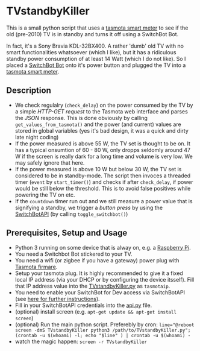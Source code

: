 # TVstandbyKiller
This is a small python script that uses a [tasmota smart meter]([https://tasmota.github.io/docs/]) to see if the old (pre-2010) TV is in standby and turns it off using a SwitchBot Bot.

In fact, it's a Sony Bravia KDL-32BX400. A rather 'dumb' old TV with no smart functionalities whatsoever (which I like), but it has a ridiculous standby power consumption of at least 14 Watt (which I do not like). So I placed a [SwitchBot Bot](https://www.pocketpc.ch/magazin/testberichte/smart-home/review-switchbot-bot-und-remote-im-black-friday-test-81179/) onto it's power button and plugged the TV into a [tasmota smart meter](https://www.pocketpc.ch/magazin/testberichte/smart-home/review-refoss-smarte-wlan-steckdosenadapter-mit-tasmota-firmware-im-test-91562/).
## Description
- We check regulalry (`check_delay`) on the power consumed by the TV by a simple _HTTP-GET request_ to the Tasmota web interface and parses the _JSON_ response. This is done obviously by calling `get_values_from_tasmota()` and the power (and current) values are stored in global variables (yes it's bad design, it was a quick and dirty late night coding)
- If the power measured is above 55 W, the TV set is thought to be on. It has a typical onsumtion of 60 - 80 W, only dropps seldomly around 47 W if the screen is really dark for a long time and volume is very low. We may safely ignore that here.
- If the power measured is above 10 W but below 30 W, the TV set is considered to be in standby-mode. The script then invoces a threaded timer (`event` by `start_timer()`) and checks if after `check_delay`, if power would be still below the threshold. This is to avoid false positives while powering the TV on etc.
- If the `countdown` timer run out and we still measure a power value that is signifying a standby, we trigger a _button press_ by using the [SwitchBotAPI](https://github.com/OpenWonderLabs/SwitchBotAPI) (by calling `toggle_switchbot()`)
## Prerequisites, Setup and Usage
- Python 3 running on some device that is alway on, e.g. a [Raspberry Pi](https://www.raspberrypi.com/products/).
- You need a Switchbot Bot stickered to your TV.
- You need a wifi (or zigbee if you have a gateway) power plug with [Tasmota firmare](https://tasmota.github.io/).
- Setup your tasmota plug. It is highly recommended to give it a fixed local IP address (via your DHCP or by configuring the device itsself). Fill that IP address value into the [TVstandbyKiller.py](TVstandbyKiller.py) as `tasmotaip`.
- You need to enable your SwitchBot for Dev access via SwitchBotAPI (see [here for further instructions](https://github.com/OpenWonderLabs/SwitchBotAPI#authentication)).
- Fill in your SwitchBotAPI credentials into the [api.py](api.py) file.
- (optional) install screen (e.g. `apt-get update && apt-get install screen`)
- (optional) Run the main python script. Preferebly by cron: `line="@reboot screen -dmS TVstandbyKiller python3 /path/to/TVstandbyKiller.py"; (crontab -u $(whoami) -l; echo "$line" ) | crontab -u $(whoami) -`
- watch the magic happen: `screen -r TVstandbyKiller`
